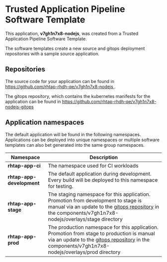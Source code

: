 # Trusted Application Pipeline Software Template

This application, **v7gh1n7x8-nodejs**, was created from a Trusted Application Pipeline Software Template.

The software templates create a new source and gitops deployment repositories with a sample source application. 

## Repositories

The source code for your application can be found in [https://github.com/rhtap-rhdh-qe/v7gh1n7x8-nodejs ](https://github.com/rhtap-rhdh-qe/v7gh1n7x8-nodejs ).
 
The gitops repository, which contains the kubernetes manifests for the application can be found in 
[https://github.com/rhtap-rhdh-qe/v7gh1n7x8-nodejs-gitops ](https://github.com/rhtap-rhdh-qe/v7gh1n7x8-nodejs-gitops ) 

## Application namespaces 

The default application will be found in the following namespaces. Applications can be deployed into unique namespaces or multiple software templates can also bet generated into the same group namespaces.  

|  Namespace   |  Description   |  
| -------- | -------- |
| **rhtap-app-ci** | The namespace used for CI workloads |
| **rhtap-app-development** | The default application during development. Every build will be deployed to this namespace for testing. |
| **rhtap-app-stage** | The staging namespace for this application. Promotion from development to stage is manual via an update to the [gitops repository](https://github.com/rhtap-rhdh-qe/v7gh1n7x8-nodejs-gitops ) in the components/v7gh1n7x8-nodejs/overlays/stage directory |
| **rhtap-app-prod** | The production namespace for this application. Promotion from stage to production is manual via an update to the [gitops repository](https://github.com/rhtap-rhdh-qe/v7gh1n7x8-nodejs-gitops ) in the components/v7gh1n7x8-nodejs/overlays/prod directory |